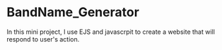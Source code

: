 # BandName_Generator

In this mini project, I use EJS and javascrpit to create a website that will respond to user's action.  
